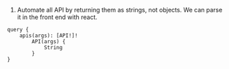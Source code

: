 1. Automate all API by returning them as strings, not objects. We can parse it in the front end with react.

```
query {
    apis(args): [API!]!
        API(args) {
            String
        }
}
```